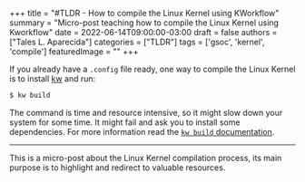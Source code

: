 +++
title = "#TLDR - How to compile the Linux Kernel using KWorkflow"
summary = "Micro-post teaching how to compile the Linux Kernel using Kworkflow"
date = 2022-06-14T09:00:00-03:00
draft = false
authors = ["Tales L. Aparecida"]
categories = ["TLDR"]
tags = ['gsoc', 'kernel', 'compile']
featuredImage = ""
+++

If you already have a `.config` file ready, one way to compile the Linux Kernel is to install [kw](https://github.com/kworkflow/kworkflow) and run:

```sh
$ kw build
```

The command is time and resource intensive, so it might slow down your system for some time. It might fail and ask you to install some dependencies. For more information read the [`kw build` documentation](https://kworkflow.org/man/features/build.html).

---

This is a micro-post about the Linux Kernel compilation process, its main purpose is to highlight and redirect to valuable resources.